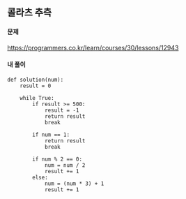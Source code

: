 ## 콜라츠 추측

#### 문제
https://programmers.co.kr/learn/courses/30/lessons/12943

#### 내 풀이
``` python3
def solution(num):
    result = 0

    while True:
        if result >= 500:
            result = -1
            return result
            break

        if num == 1:
            return result
            break

        if num % 2 == 0:
            num = num / 2
            result += 1
        else:
            num = (num * 3) + 1
            result += 1
```
